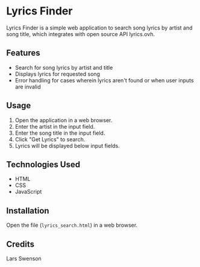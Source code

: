 # Lyrics Finder

Lyrics Finder is a simple web application to search song lyrics by artist and song title, which integrates with open source API lyrics.ovh.

## Features

- Search for song lyrics by artist and title
- Displays lyrics for requested song
- Error handling for cases wherein lyrics aren't found or when user inputs are invalid

## Usage

1. Open the application in a web browser.
2. Enter the artist in the input field.
3. Enter the song title in the input field.
4. Click "Get Lyrics" to search.
5. Lyrics will be displayed below input fields.

## Technologies Used

- HTML
- CSS
- JavaScript

## Installation

Open the file (`lyrics_search.html`) in a web browser.

## Credits

Lars Swenson


